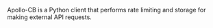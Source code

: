 Apollo-CB is a Python client that performs rate limiting and storage for making external API requests.
